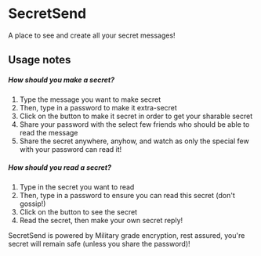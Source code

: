 # SecretSend
A place to see and create all your secret messages!

## Usage notes
##### How should you make a secret?
  1. Type the message you want to make secret
  2. Then, type in a password to make it extra-secret
  3. Click on the button to make it secret in order to get your sharable secret
  4. Share your password with the select few friends who should be able to read the message
  5. Share the secret anywhere, anyhow, and watch as only the special few with your password can read it!
##### How should you read a secret?
  1. Type in the secret you want to read 
  2. Then, type in a password to ensure you can read this secret (don't gossip!)
  3. Click on the button to see the secret
  4. Read the secret, then make your own secret reply!

SecretSend is powered by Military grade encryption, rest assured, you're secret will remain safe (unless you share the password)!
